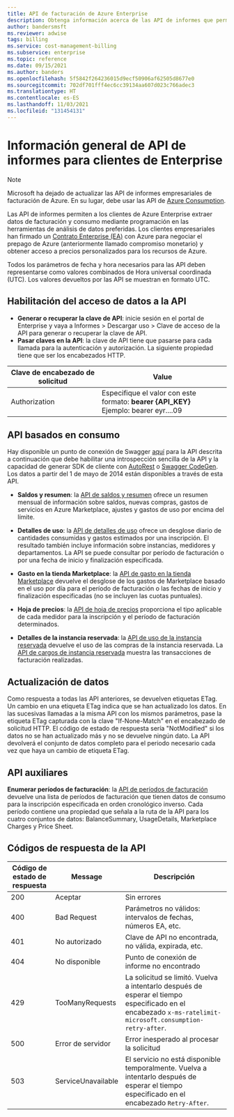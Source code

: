 ```yaml
---
title: API de facturación de Azure Enterprise
description: Obtenga información acerca de las API de informes que permiten a los clientes de Azure Enterprise extraer datos de consumo mediante programación.
author: bandersmsft
ms.reviewer: adwise
tags: billing
ms.service: cost-management-billing
ms.subservice: enterprise
ms.topic: reference
ms.date: 09/15/2021
ms.author: banders
ms.openlocfilehash: 5f5842f264236015d9ecf50906af62505d8677e0
ms.sourcegitcommit: 702df701fff4ec6cc39134aa607d023c766adec3
ms.translationtype: HT
ms.contentlocale: es-ES
ms.lasthandoff: 11/03/2021
ms.locfileid: "131454131"
---
```

# <a name="overview-of-reporting-apis-for-enterprise-customers"></a>Información general de API de informes para clientes de Enterprise

> [!Note]
> Microsoft ha dejado de actualizar las API de informes empresariales de facturación de Azure. En su lugar, debe usar las API de [Azure Consumption](/rest/api/consumption).

Las API de informes permiten a los clientes de Azure Enterprise extraer datos de facturación y consumo mediante programación en las herramientas de análisis de datos preferidas. Los clientes empresariales han firmado un [Contrato Enterprise (EA)](https://azure.microsoft.com/pricing/enterprise-agreement/) con Azure para negociar el prepago de Azure (anteriormente llamado compromiso monetario) y obtener acceso a precios personalizados para los recursos de Azure.

Todos los parámetros de fecha y hora necesarios para las API deben representarse como valores combinados de Hora universal coordinada (UTC). Los valores devueltos por las API se muestran en formato UTC.

## <a name="enabling-data-access-to-the-api"></a>Habilitación del acceso de datos a la API
* **Generar o recuperar la clave de API**: inicie sesión en el portal de Enterprise y vaya a Informes > Descargar uso > Clave de acceso de la API para generar o recuperar la clave de API.
* **Pasar claves en la API**: la clave de API tiene que pasarse para cada llamada para la autenticación y autorización. La siguiente propiedad tiene que ser los encabezados HTTP.

|Clave de encabezado de solicitud | Value|
|-|-|
|Authorization| Especifique el valor con este formato: **bearer {API_KEY}** <br/> Ejemplo: bearer eyr....09|

## <a name="consumption-based-apis"></a>API basados en consumo
Hay disponible un punto de conexión de Swagger [aquí](https://consumption.azure.com/swagger/ui/index) para la API descrita a continuación que debe habilitar una introspección sencilla de la API y la capacidad de generar SDK de cliente con [AutoRest](https://github.com/Azure/AutoRest) o [Swagger CodeGen](https://swagger.io/swagger-codegen/). Los datos a partir del 1 de mayo de 2014 están disponibles a través de esta API.

* **Saldos y resumen**: la [API de saldos y resumen](/rest/api/billing/enterprise/billing-enterprise-api-balance-summary) ofrece un resumen mensual de información sobre saldos, nuevas compras, gastos de servicios en Azure Marketplace, ajustes y gastos de uso por encima del límite.

* **Detalles de uso**: la [API de detalles de uso](/rest/api/billing/enterprise/billing-enterprise-api-usage-detail) ofrece un desglose diario de cantidades consumidas y gastos estimados por una inscripción. El resultado también incluye información sobre instancias, medidores y departamentos. La API se puede consultar por período de facturación o por una fecha de inicio y finalización especificada.

* **Gasto en la tienda Marketplace**: la [API de gasto en la tienda Marketplace](/rest/api/billing/enterprise/billing-enterprise-api-marketplace-storecharge) devuelve el desglose de los gastos de Marketplace basado en el uso por día para el período de facturación o las fechas de inicio y finalización especificadas (no se incluyen las cuotas puntuales).

* **Hoja de precios**: la [API de hoja de precios](/rest/api/billing/enterprise/billing-enterprise-api-pricesheet) proporciona el tipo aplicable de cada medidor para la inscripción y el período de facturación determinados.

* **Detalles de la instancia reservada**: la [API de uso de la instancia reservada](/rest/api/billing/enterprise/billing-enterprise-api-reserved-instance-usage) devuelve el uso de las compras de la instancia reservada. La [API de cargos de instancia reservada](/rest/api/billing/enterprise/billing-enterprise-api-reserved-instance-usage) muestra las transacciones de facturación realizadas.

## <a name="data-freshness"></a>Actualización de datos
Como respuesta a todas las API anteriores, se devuelven etiquetas ETag. Un cambio en una etiqueta ETag indica que se han actualizado los datos.  En las sucesivas llamadas a la misma API con los mismos parámetros, pase la etiqueta ETag capturada con la clave "If-None-Match" en el encabezado de solicitud HTTP. El código de estado de respuesta sería "NotModified" si los datos no se han actualizado más y no se devuelve ningún dato. La API devolverá el conjunto de datos completo para el periodo necesario cada vez que haya un cambio de etiqueta ETag.

## <a name="helper-apis"></a>API auxiliares
 **Enumerar períodos de facturación**: la [API de períodos de facturación](/rest/api/billing/enterprise/billing-enterprise-api-billing-periods) devuelve una lista de períodos de facturación que tienen datos de consumo para la inscripción especificada en orden cronológico inverso. Cada período contiene una propiedad que señala a la ruta de la API para los cuatro conjuntos de datos: BalanceSummary, UsageDetails, Marketplace Charges y Price Sheet.


## <a name="api-response-codes"></a>Códigos de respuesta de la API   
|Código de estado de respuesta|Message|Descripción|
|-|-|-|
|200| Aceptar|Sin errores|
|400| Bad Request| Parámetros no válidos: intervalos de fechas, números EA, etc.|
|401| No autorizado| Clave de API no encontrada, no válida, expirada, etc.|
|404| No disponible| Punto de conexión de informe no encontrado|
|429 | TooManyRequests | La solicitud se limitó. Vuelva a intentarlo después de esperar el tiempo especificado en el encabezado <code>x-ms-ratelimit-microsoft.consumption-retry-after</code>.|
|500| Error de servidor| Error inesperado al procesar la solicitud|
| 503 | ServiceUnavailable | El servicio no está disponible temporalmente. Vuelva a intentarlo después de esperar el tiempo especificado en el encabezado <code>Retry-After</code>.|
